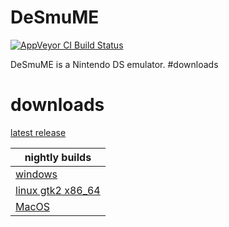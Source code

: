 # DeSmuME
[![AppVeyor CI Build Status](https://ci.appveyor.com/api/projects/status/abfd7jm09wnmxyvu?svg=true)](https://ci.appveyor.com/project/zeromus/desmume)

DeSmuME is a Nintendo DS emulator.
#downloads

# downloads

[latest release](https://github.com/TASEmulators/desmume/releases/latest)  

| nightly builds |
| ------------- |
| [windows](https://nightly.link/TASEmulators/desmume/workflows/build_win/master/desmume-win-x64.zip)  |
| [linux gtk2 x86_64](https://nightly.link/TASEmulators/desmume/workflows/build/master/desmume-linux-gtk2-cli-x86_64.zip) |
|[MacOS](https://nightly.link/TASEmulators/desmume/workflows/build/master/macos.zip) |
